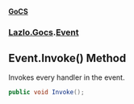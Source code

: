 #### [GoCS](./index.md 'index')
### [Lazlo.Gocs](./Lazlo-Gocs.md 'Lazlo.Gocs').[Event](./Lazlo-Gocs-Event.md 'Lazlo.Gocs.Event')
## Event.Invoke() Method
Invokes every handler in the event.  
```C#
public void Invoke();
```
